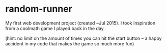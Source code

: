 # random-runner
My first web development project (created ~Jul 2015). I took inspiration from a coolmath game I played back in the day.

(hint: no limit on the amount of times you can hit the start button – a happy accident in my code that makes the game so much more fun)

